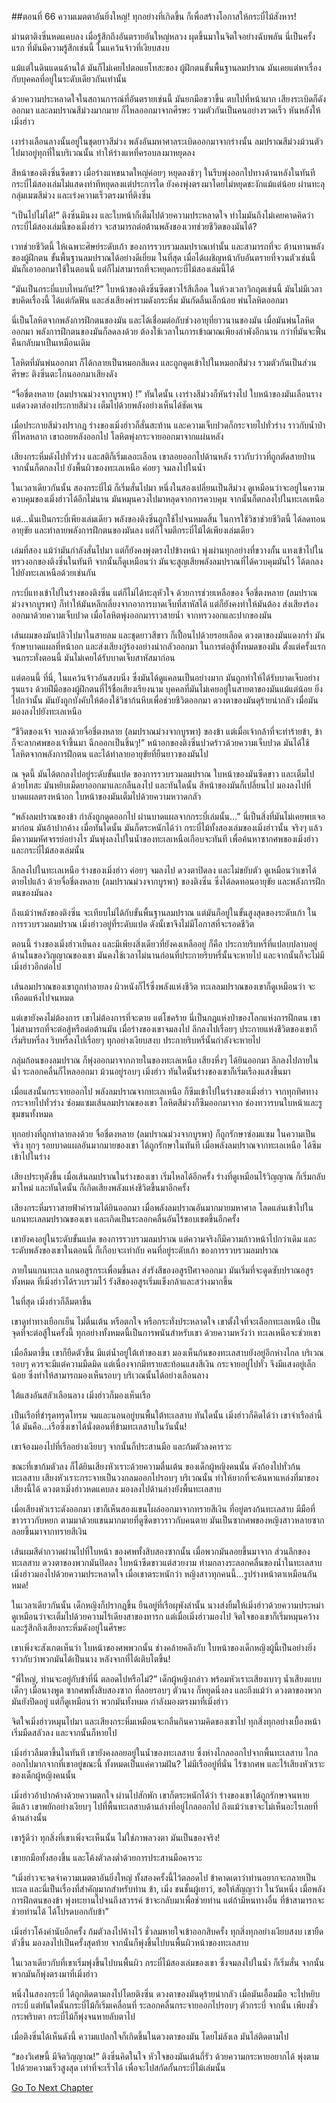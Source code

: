 ##ตอนที่ 66 ความเมตตาอันยิ่งใหญ่!
ทุกอย่างที่เกิดขึ้น ก็เพื่อสร้างโอกาสให้กระบี่ไม้สังหาร!

ม่านตาติงซิ่นหดแคบลง เมื่อรู้สึกถึงอันตรายอันใหญ่หลวง ผุดขึ้นมาในจิตใจอย่างฉับพลัน นี่เป็นครั้งแรก ที่มันมีความรู้สึกเช่นนี้ ในแคว้นจ้าวที่เงียบสงบ

แม้แต่ในดินแดนด้านใต้ มันก็ไม่เคยไปตอแยโทสะของ ผู้ฝึกตนขั้นพื้นฐานลมปราณ มันเคยแต่หาเรื่องกับบุคคลที่อยู่ในระดับเดียวกันเท่านั้น

ด้วยความประหลาดใจในสถานการณ์ที่อันตรายเช่นนี้ มันยกมือขวาขึ้น ตบไปที่หน้าผาก เสียงระเบิดก็ดังออกมา และลมปราณสีม่วงมากมาย ก็ไหลออกมาจากศีรษะ รวมตัวกันเป็นคนอย่างรวดเร็ว หันหลังให้เมิ่งฮ่าว

เงาร่างเลือนลางนั้นอยู่ในชุดยาวสีม่วง พลังอันมหาศาลระเบิดออกมาจากร่างนั้น ลมปราณสีม่วงม้วนตัวไปมาอยู่ทุกที่ในบริเวณนั้น ทำให้ร่างแหที่ครอบลงมาหยุดลง

สีหน้าของติงซิ่นซีดขาว เมื่อร่างแหขนาดใหญ่ค่อยๆ หยุดลงช้าๆ ในรีบพุ่งออกไปทางด้านหลังในทันที กระบี่ไม้สองเล่มไม่แสดงท่าทีหยุดลงแต่ประการใด ยังคงพุ่งตรงมาโดยไม่หยุดชะงักแม้แต่น้อย ผ่านทะลุกลุ่มเมฆสีม่วง และเร่งความเร็วตรงมาที่ติงซิ่น

“เป็นไปไม่ได้!” ติงซิ่นมึนงง และใบหน้าก็เต็มไปด้วยความประหลาดใจ ทำไมมันถึงไม่เคยคาดคิดว่า กระบี่ไม้สองเล่มนี้ของเมิ่งฮ่าว จะสามารถต่อต้านพลังของเวทช่วยชีวิตของมันได้?

เวทช่วยชีวิตนี้ ให้เฉพาะศิษย์ระดับเก้า ของการรวบรวมลมปราณเท่านั้น และสามารถที่จะ ต้านทานพลังของผู้ฝึกตน ขั้นพื้นฐานลมปราณได้อย่างดีเยี่ยม ในที่สุด เมื่อได้เผชิญหน้ากับอันตรายที่จวนตัวเช่นนี้ มันก็เอาออกมาใช้ในตอนนี้ แต่ก็ไม่สามารถที่จะหยุดกระบี่ไม้สองเล่มนี้ได้

“มันเป็นกระบี่แบบไหนกัน!?” ใบหน้าของติงซิ่นซีดขาวไร้สีเลือด ในห้วงเวลาวิกฤตเช่นนี้ มันไม่มีเวลาขบคิดเรื่องนี้ ได้แต่กัดฟัน และส่งเสียงคำรามดังกระหึ่ม มันกัดลิ้นเล็กน้อย พ่นโลหิตออกมา 

นี่เป็นโลหิตจากพลังการฝึกตนของมัน และได้เชื่อมต่อกับช่วงอายุที่ยาวนานของมัน เมื่อมันพ่นโลหิตออกมา พลังการฝึกตนของมันก็ลดลงด้วย ต้องใช้เวลาในการเข้าฌาณเพียงลำพังอีกนาน กว่าที่มันจะฟื้นคืนกลับมาเป็นเหมือนเดิม

โลหิตที่มันพ่นออกมา ก็ได้กลายเป็นหมอกสีแดง และถูกดูดเข้าไปในหมอกสีม่วง รวมตัวกันเป็นส่วนศีรษะ ติงซิ่นตะโกนออกมาเสียงดัง

“จื่อชี่ตงหลาย (ลมปราณม่วงจากบูรพา) !” ทันใดนั้น เงาร่างสีม่วงก็หันร่างไป ใบหน้าของมันเลือนราง แต่ดวงตาส่องประกายสีม่วง เต็มไปด้วยพลังอย่างเห็นได้ชัดเจน 

เมื่อประกายสีม่วงปรากฎ ร่างของเมิ่งฮ่าวก็สั่นสะท้าน และความเจ็บปวดก็กระจายไปทั่วร่าง ราวกับน้ำป่าที่ไหลหลาก เขาถอยหลังออกไป โลหิตพุ่งกระจายออกมาจากแผ่นหลัง 

เสียงกระหึ่มดังไปทั่วร่าง และสติก็เริ่มเลอะเลือน เขาลอยออกไปด้านหลัง ราวกับว่าวที่ถูกตัดสายป่าน จากนั้นก็ตกลงไป ยังพื้นผิวของทะเลเหนือ ค่อยๆ จมลงไปในน้ำ

ในเวลาเดียวกันนั้น สองกระบี่ไม้ ก็เริ่มสั่นไปมา หนึ่งในสองเปลี่ยนเป็นสีม่วง ดูเหมือนว่าจะอยู่ในความควบคุมของเมิ่งฮ่าวได้อีกไม่นาน มันหมุนควงไปมาหลุดจากการควบคุม จากนั้นก็ตกลงไปในทะเลเหนือ

แต่…นั่นเป็นกระบี่เพียงเล่มเดียว พลังของติงซิ่นถูกใช้ไปจนหมดสิ้น ในการใช้วิชาช่วยชีวิตนี้ ได้ลดทอนอายุขัย และทำลายพลังการฝึกตนของมันลง แต่ก็โจมตีกระบี่ไม้ได้เพียงเล่มเดียว

เล่มที่สอง แม้ว่ามันกำลังสั่นไปมา แต่ก็ยังคงพุ่งตรงไปข้างหน้า พุ่งผ่านทุกอย่างที่ขวางกั้น แทงเข้าไปในทรวงอกของติงซิ่นในทันที จากนั้นก็ดูเหมือนว่า มันจะสูญเสียพลังลมปราณที่ได้ควบคุมมันไว้ ได้ตกลงไปยังทะเลเหนือด้วยเช่นกัน

กระบี่แทงเข้าไปในร่างของติงซิ่น แต่ก็ไม่ได้ทะลุหัวใจ ด้วยการช่วยเหลือของ จื่อชี่ตงหลาย (ลมปราณม่วงจากบูรพา) ก็ทำให้มันหลีกเลี่ยงจากอาการบาดเจ็บที่สาหัสได้ แต่ก็ยังคงทำให้มันต้อง ส่งเสียงร้องออกมาด้วยความเจ็บปวด เมื่อโลหิตพุ่งออกมาราวสายน้ำ จากทรวงอกและปากของมัน

เส้นผมของมันปลิวไปมาในสายลม และชุดยาวสีขาว ก็เปื้อนไปด้วยรอยเลือด ดวงตาของมันแดงกร่ำ มันรักษาบาดแผลที่หน้าอก และส่งเสียงกู่ร้องอย่างน่ากลัวออกมา ในการต่อสู้ทั้งหมดของมัน ตั้งแต่ครั้งแรกจนกระทั่งตอนนี้ มันไม่เคยได้รับบาดเจ็บสาหัสมาก่อน 

แต่ตอนนี้ ที่นี่, ในแคว้นจ้าวอันสงบนิ่ง ซึ่งมันได้ดูแคลนเป็นอย่างมาก มันถูกทำให้ได้รับบาดเจ็บอย่างรุนแรง ด้วยฝีมือของผู้ฝึกตนที่ไร้ชื่อเสียงเรียงนาม บุคคลที่มันไม่เคยอยู่ในสายตาของมันแม้แต่น้อย ยิ่งไปกว่านั้น มันยังถูกบังคับให้ต้องใช้วิชาก้นหีบเพื่อช่วยชีวิตออกมา ดวงตาของมันดุร้ายน่ากลัว เมื่อมันมองลงไปยังทะเลเหนือ

“ชีวิตของเจ้า จบลงด้วยจื่อชี่ตงหลาย (ลมปราณม่วงจากบูรพา) ของข้า แต่เมื่อเจ้ากล้าที่จะทำร้ายข้า, ข้าก็จะลากศพของเจ้าขึ้นมา ฉีกออกเป็นชิ้นๆ!” หน้าอกของติงซิ่นปวดร้าวด้วยความเจ็บปวด มันได้ใช้โลหิตจากพลังการฝึกตน และได้ทำลายอายุขัยที่ยืนยาวของมันไป 

ณ จุดนี้ มันได้ตกลงไปอยู่ระดับขั้นแปด ของการรวบรวมลมปราณ ใบหน้าของมันซีดขาว และเต็มไปด้วยโทสะ มันหยิบเม็ดยาออกมาและกลืนลงไป และทันใดนั้น สีหน้าของมันก็เปลี่ยนไป มองลงไปที่บาดแผลตรงหน้าอก ใบหน้าของมันเต็มไปด้วยความหวาดกลัว

“พลังลมปราณของข้า กำลังถูกดูดออกไป ผ่านบาดแผลจากกระบี่เล่มนั้น…” นี่เป็นสิ่งที่มันไม่เคยพบเจอมาก่อน มันอ้าปากค้าง เมื่อทันใดนั้น มันก็ตระหนักได้ว่า กระบี่ไม้ทั้งสองเล่มของเมิ่งฮ่าวนั้น จริงๆ แล้วมีความมหัศจรรย์อย่างไร มันพุ่งลงไปในน้ำของทะเลเหนือเกือบจะทันที เพื่อค้นหาซากศพของเมิ่งฮ่าว และกระบี่ไม้สองเล่มนั้น

ลึกลงไปในทะเลเหนือ ร่างของเมิ่งฮ่าว ค่อยๆ จมลงไป ดวงตาปิดลง และไม่ขยับตัว ดูเหมือนว่าเขาได้ตายไปแล้ว ด้วยจื่อชี่ตงหลาย (ลมปราณม่วงจากบูรพา) ของติงซิ่น ซึ่งได้ลดทอนอายุขัย และพลังการฝึกตนของมันลง

ถึงแม้ว่าพลังของติงซิ่น จะเทียบไม่ได้กับขั้นพื้นฐานลมปราณ แต่มันก็อยู่ในขั้นสูงสุดของระดับเก้า ในการรวบรวมลมปราณ เมิ่งฮ่าวอยู่ที่ระดับแปด ดังนั้เขาจึงไม่มีโอกาสที่จะรอดชีวิต

ตอนนี้ ร่างของเมิ่งฮ่าวเย็นลง และมีเพียงสิ่งเดียวที่ยังคงเหลืออยู่ ก็คือ ประกายริบหรี่ที่แปลบปลาบอยู่ด้านในของวิญญาณของเขา มันคงใช้เวลาไม่นานก่อนที่ประกายริบหรี่นั้นจะหายไป และจากนั้นก็จะไม่มีเมิ่งฮ่าวอีกต่อไป

เส้นลมปราณของเขาถูกทำลายลง ผิวหนังก็ไร้ซึ่งพลังแห่งชีวิต ทะเลลมปราณของเขาก็ดูเหมือนว่า จะเหือดแห้งไปจนหมด

แต่เขายังคงไม่ต้องการ เขาไม่ต้องการที่จะตาย แต่โชคร้าย นี่เป็นกฎแห่งป่าของโลกแห่งการฝึกตน เขาไม่สามารถที่จะต่อสู้หรือต่อต้านมัน เมื่อร่างของเขาจมลงไป ลึกลงไปเรื่อยๆ ประกายแห่งชีวิตของเขาก็เริ่มริบหรี่ลง ริบหรี่ลงไปเรื่อยๆ ทุกอย่างเงียบสงบ ประกายริบหรี่นั้นกำลังจะหายไป

กลุ่มก้อนของลมปราณ ก็พุ่งออกมาจากภายในของทะเลเหนือ เสียงหึ่งๆ ได้ยินออกมา ลึกลงไปภายในน้ำ ระลอกคลื่นก็ไหลออกมา ม้วนอยู่รอบๆ เมิ่งฮ่าว ทันใดนั้นร่างของเขาก็เริ่มเรืองแสงขึ้นมา

เมื่อแสงนั้นกระจายออกไป พลังลมปราณจากทะเลเหนือ ก็ซึมเข้าไปในร่างของเมิ่งฮ่าว จากทุกทิศทาง กระจายไปทั่วร่าง ซ่อมแซมเส้นลมปราณของเขา โลหิตสีม่วงก็ซึมออกมาจาก ช่องทวารบนใบหน้าและรูขุมขนทั้งหมด

ทุกอย่างที่ถูกทำลายลงด้วย จื่อชี่ตงหลาย (ลมปราณม่วงจากบูรพา) ก็ถูกรักษาซ่อมแซม ในความเป็นจริง ทุกๆ รอยบาดแผลอันมากมายของเขา ได้ถูกรักษาในทันที เมื่อพลังลมปราณจากทะเลเหนือ ได้ซึมเข้าไปในร่าง

เสียงประทุดังขึ้น เมื่อเส้นลมปราณในร่างของเขา เริ่มไหลได้อีกครั้ง ร่างที่ดูเหมือนไร้วิญญาณ ก็เริ่มกลับมาใหม่ และทันใดนั้น ก็เกิดเสียงพลังแห่งชีวิตขึ้นมาอีกครั้ง

เสียงกระหึ่มราวสายฟ้าคำรามได้ยินออกมา เมื่อพลังลมปราณอันมากมายมหาศาล โลดแล่นเข้าไปในแกนทะเลลมปราณของเขา และเกิดเป็นระลอกคลื่นอันไร้ขอบเขตขึ้นอีกครั้ง

เขายังคงอยู่ในระดับขั้นแปด ของการรวบรวมลมปราณ แต่ความจริงก็มีความก้าวหน้าไปกว่าเดิม และระดับพลังของเขาในตอนนี้ ก็เกือบจะเท่ากับ คนที่อยู่ระดับเก้า ของการรวบรวมลมปราณ

ภายในแกนทะเล แกนอสูรกระเพื่อมขึ้นลง ส่งรังสีของอสูรปีศาจออกมา มันเริ่มที่จะดูดซับปราณอสูรทั้งหมด ที่เมิ่งฮ่าวได้รวบรวมไว้ รังสีของอสูรเริ่มแข็งกล้าและสว่างมากขึ้น

ในที่สุด เมิ่งฮ่าวก็ลืมตาขึ้น

เขาดูท่าทางเยือกเย็น ไม่ตื่นเต้น หรือตกใจ หรือกระทั่งประหลาดใจ เขาตั้งใจที่จะเลือกทะเลเหนือ เป็นจุดที่จะต่อสู้ในครั้งนี้ ทุกอย่างทั้งหมดนี้เป็นการพนันสำหรับเขา ด้วยความหวังว่า ทะเลเหนือจะช่วยเขา

เมื่อลืมตาขึ้น เขาก็ยืดตัวขึ้น มีแต่น้ำอยู่ใต้เท้าของเขา มองเห็นก้นของทะเลสาบยังอยู่อีกห่างไกล บริเวณรอบๆ ควรจะมีแต่ความมืดมิด แต่เนื่องจากมีทรายสะท้อนแสงสีเงิน กระจายอยู่ไปทั่ว จึงมีแสงอยู่เล็กน้อย ซึ่งทำให้สามารถมองเห็นรอบๆ บริเวณนั้นได้อย่างเลือนลาง

ใต้แสงอันสลัวเลือนลาง เมิ่งฮ่าวก็มองเห็นเรือ

เป็นเรือที่ชำรุดทรุดโทรม จมและนอนอยู่บนพื้นใต้ทะเลสาบ ทันใดนั้น เมิ่งฮ่าวก็คิดได้ว่า เขาจำเรือลำนี้ได้ มันคือ…เรือซึ่งเขาได้นั่งตอนที่ข้ามทะเลสาบในวันนั้น!

เขาจ้องมองไปที่เรืออย่างเงียบๆ จากนั้นก็ประสานมือ และก้มตัวลงคารวะ

ขณะที่เขาก้มตัวลง ก็ได้ยินเสียงหัวเราะด้วยความตื่นเต้น ของเด็กผู้หญิงคนนั้น ดังก้องไปทั่วก้นทะเลสาบ เสียงหัวเราะกระจายเป็นวงกลมออกไปรอบๆ บริเวณนั้น ทำให้ยากที่จะค้นหาแหล่งที่มาของเสียงนี้ได้ ดวงตาเมิ่งฮ่าวหดแคบลง มองลงไปด้านล่างยังพื้นทะเลสาบ

เมื่อเสียงหัวเราะดังออกมา เขาก็เห็นสองแขนโผล่ออกมาจากทรายสีเงิน ที่อยู่ตรงก้นทะเลสาบ มีมือที่ขาวราวกับหยก ตามมาด้วยแขนมากมายที่ดูซีดขาวราวกับคนตาย มันเป็นซากศพของหญิงสาวหลายซาก ลอยขึ้นมาจากทรายสีเงิน

เส้นผมสีดำกวาดผ่านไปที่ใบหน้า ของศพทั้งสิบสองซากนั้น เมื่อพวกมันลอยขึ้นมาจาก ส่วนลึกของทะเลสาบ ดวงตาของพวกมันปิดลง ใบหน้าซีดขาวแต่สวยงาม ท่ามกลางระลอกคลื่นของน้ำในทะเลสาบ เมิ่งฮ่าวมองไปด้วยความประหลาดใจ เมื่อเขาตระหนักว่า หญิงสาวทุกคนนี้…รูปร่างหน้าตาเหมือนกันหมด!

ในเวลาเดียวกันนั้น เด็กหญิงก็ปรากฎขึ้น ยืนอยู่ที่เรือผุพังลำนั้น นางส่งยิ้มให้เมิ่งฮ่าวด้วยความประหม่า ดูเหมือนว่าจะเต็มไปด้วยความไร้เดียงสาของทารก แต่เมื่อเมิ่งฮ่าวมองไป จิตใจของเขาก็เริ่มหมุนคว้าง และรู้สึกถึงเสียงกระหึ่มดังอยู่ในศีรษะ

เขาเพิ่งจะสังเกตเห็นว่า ใบหน้าของศพพวกนั้น ช่างคล้ายคลึงกับ ใบหน้าของเด็กหญิงผู้นี้เป็นอย่างยิ่ง ราวกับว่าพวกมันได้เป็นนาง หลังจากที่ได้เติบโตขึ้น!

“พี่ใหญ่, ท่านจะอยู่กับข้าที่นี่ ตลอดไปหรือไม่?” เด็กผู้หญิงกล่าว พร้อมหัวเราะเสียงเบาๆ น้ำเสียงแบบเด็กๆ เมื่อนางพูด ซากศพทั้งสิบสองซาก ที่ลอยรอบๆ ตัวนาง ก็หยุดนิ่งลง และถึงแม้ว่า ดวงตาของพวกมันยังปิดอยู่ แต่ก็ดูเหมือนว่า พวกมันทั้งหมด กำลังมองตรงมาที่เมิ่งฮ่าว

จิตใจเมิ่งฮ่าวหมุนไปมา และเสียงกระหึ่มเหมือนจะกลืนกินความคิดของเขาไป ทุกสิ่งทุกอย่างเบื้องหน้า เริ่มมืดสลัวลง และจากนั้นก็หายไป

เมิ่งฮ่าวลืมตาขึ้นในทันที เขายังคงลอยอยู่ในน้ำของทะเลสาบ ซึ่งห่างไกลออกไปจากพื้นทะเลสาบ ไกลออกไปมากจากที่เขาอยู่ขณะนี้ ทั้งหมดเป็นแค่ความฝัน? ไม่มีเรืออยู่ที่นั่น ไร้ซากศพ และไร้เสียงหัวเราะของเด็กผู้หญิงคนนั้น

เมิ่งฮ่าวอ้าปากค้างด้วยความตกใจ ผ่านไปสักพัก เขาก็ตระหนักได้ว่า ร่างของเขาได้ถูกรักษาจนหายดีแล้ว เขาพยักอย่างเงียบๆ ไปที่พื้นทะเลสาบด้านล่างที่อยู่ไกลออกไป ถึงแม้ว่าเขาจะไม่เห็นอะไรเลยที่ด้านล่างนั้น

เขารู้ดีว่า ทุกสิ่งที่เขาเพิ่งจะเห็นนั้น ไม่ใช่ภาพลวงตา มันเป็นของจริง!

เขายกมือทั้งสองขึ้น และโค้งตัวลงต่ำด้วยการประสานมือคารวะ

“เมิ่งฮ่าวจะจดจำความเมตตาอันยิ่งใหญ่ ทั้งสองครั้งนี้ไว้ตลอดไป ข้าคาดเดาว่าท่านอยากจะกลายเป็นทะเล และนี่เป็นเรื่องที่สำคัญมากสำหรับท่าน ข้า, เมิ่ง ชนชั้นผู้เยาว์, ขอให้สัญญาว่า ในวันหนึ่ง เมื่อพลังการฝึกตนของข้า พุ่งทะยานไปจนถึงสวรรค์ ข้าจะกลับมาเพื่อช่วยท่าน แต่ถ้ามีหนทางอื่น ที่ข้าสามารถจะช่วยท่านได้ ได้โปรดบอกกับข้า”

เมิ่งฮ่าวโค้งคำนับอีกครั้ง ก้มตัวลงไปค้างไว้ ชั่วลมหายใจเข้าออกสิบครั้ง ทุกสิ่งทุกอย่างเงียบสงบ เขายืดตัวขึ้น มองลงไปเป็นครั้งสุดท้าย จากนั้นก็พุ่งขึ้นไปบนพื้นผิวหน้าของทะเลสาบ

ในเวลาเดียวกับที่เขาเริ่มพุ่งขึ้นไปบนพื้นผิว กระบี่ไม้สองเล่มของเขา ซึ่งจมลงไปในน้ำ ก็เริ่มสั่น จากนั้นพวกมันก็พุ่งตรงมาที่เมิ่งฮ่าว

หนึ่งในสองกระบี่ ได้ถูกติดตามลงไปโดยติงซิ่น ดวงตาของมันดุร้ายน่ากลัว เมื่อมันเอื้อมมือ จะไปหยิบกระบี่ แต่ทันใดนั้นกระบี่ไม้ก็เริ่มเคลื่อนที่ ระลอกคลื่นกระจายออกไปรอบๆ ตัวกระบี่ จากนั้น เพียงชั่วกระพริบตา กระบี่ไม้ก็พุ่งจนหายลับตาไป

เมื่อติงซิ่นได้เห็นดังนี้ ความแปลกใจก็เกิดขึ้นในดวงตาของมัน โดยไม่ลังเล มันไล่ติดตามไป

“ของวิเศษนี้ มีจิตวิญญาณ!” ติงซิ่นคิดในใจ หัวใจของมันเต้นถี่รัว ด้วยความกระหายอยากได้ พุ่งตามไปด้วยความเร็วสูงสุด เท่าที่จะเร็วได้ เพื่อจะไปสกัดกั้นกระบี่ไม้เล่มนั้น


[Go To Next Chapter]( ./67.md)